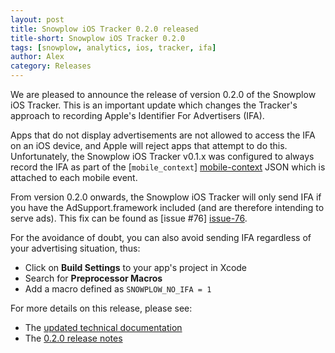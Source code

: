 ```yaml
---
layout: post
title: Snowplow iOS Tracker 0.2.0 released
title-short: Snowplow iOS Tracker 0.2.0
tags: [snowplow, analytics, ios, tracker, ifa]
author: Alex
category: Releases
---
```


We are pleased to announce the release of version 0.2.0 of the Snowplow iOS Tracker. This is an important update which changes the Tracker's approach to recording Apple's Identifier For Advertisers (IFA).

Apps that do not display advertisements are not allowed to access the IFA on an iOS device, and Apple will reject apps that attempt to do this. Unfortunately, the Snowplow iOS Tracker v0.1.x was configured to always record the IFA as part of the [`mobile_context`] [mobile-context] JSON which is attached to each mobile event.

From version 0.2.0 onwards, the Snowplow iOS Tracker will only send IFA if you have the AdSupport.framework included (and are therefore intending to serve ads). This fix can be found as [issue #76] [issue-76].

For the avoidance of doubt, you can also avoid sending IFA regardless of your advertising situation, thus:

* Click on **Build Settings** to your app's project in Xcode
* Search for **Preprocessor Macros**
* Add a macro defined as `SNOWPLOW_NO_IFA = 1`

For more details on this release, please see:

* The [updated technical documentation][wiki]
* The [0.2.0 release notes][tracker-020]

[mobile-context]: http://iglucentral.com/schemas/com.snowplowanalytics.snowplow/mobile_context/jsonschema/1-0-0

[issue-76]: https://github.com/snowplow/snowplow-ios-tracker/issues/76

[wiki]: https://github.com/snowplow/snowplow/wiki/iOS-Tracker#32-sending-ifa
[tracker-020]: https://github.com/snowplow/snowplow-ios-tracker/releases/tag/0.2.0
